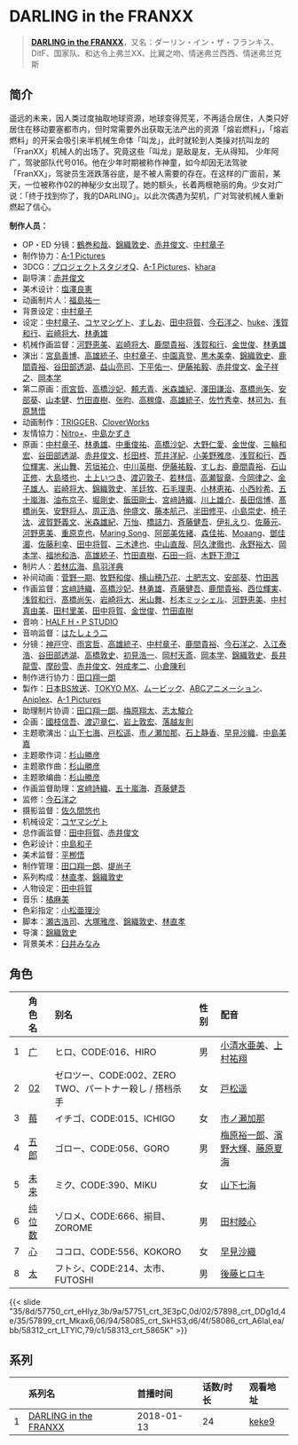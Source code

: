 # DARLING in the FRANXX


> <u>**[DARLING in the FRANXX](https://bgm.tv/subject/218711)**</u>，又名：ダーリン・イン・ザ・フランキス、DitF、国家队、和达令上弗兰XX、比翼之吻、情迷弗兰西西、情迷弗兰克斯

## 简介

遥远的未来，因人类过度抽取地球资源，地球变得荒芜，不再适合居住，人类只好居住在移动要塞都市内，但时常需要外出获取无法产出的资源「熔岩燃料」，「熔岩燃料」的开采会吸引来半机械生命体「叫龙」，此时就轮到人类操对抗叫龙的「FranXX」机械人的出场了。究竟这些「叫龙」是敌是友，无从得知。
少年阿广，驾驶部队代号016。他在少年时期被称作神童，如今却因无法驾驶「FranXX」，驾驶员生涯跌落谷底，是不被人需要的存在。在这样的广面前，某天，一位被称作02的神秘少女出现了。她的额头，长着两根艳丽的角。少女对广说：「终于找到你了，我的DARLING」。以此次偶遇为契机，广对驾驶机械人重新燃起了信心。

**制作人员：**
- OP・ED 分镜：[鶴巻和哉](https://bgm.tv/person/410)、[錦織敦史](https://bgm.tv/person/3223)、[赤井俊文](https://bgm.tv/person/7825)、[中村章子](https://bgm.tv/person/3310)
- 制作协力：[A-1 Pictures](https://bgm.tv/person/3525)
- 3DCG：[プロジェクトスタジオQ](https://bgm.tv/person/47516)、[A-1 Pictures](https://bgm.tv/person/3525)、[khara](https://bgm.tv/person/7444)
- 副导演：[赤井俊文](https://bgm.tv/person/7825)
- 美术设计：[塩澤良憲](https://bgm.tv/person/17517)
- 动画制片人：[福島祐一](https://bgm.tv/person/25715)
- 背景设定：[中村章子](https://bgm.tv/person/3310)
- 设定：[中村章子](https://bgm.tv/person/3310)、[コヤマシゲト](https://bgm.tv/person/11653)、[すしお](https://bgm.tv/person/2649)、[田中将賀](https://bgm.tv/person/3269)、[今石洋之](https://bgm.tv/person/1755)、[huke](https://bgm.tv/person/6505)、[浅賀和行](https://bgm.tv/person/15685)、[岩崎将大](https://bgm.tv/person/17845)、[林勇雄](https://bgm.tv/person/12787)
- 机械作画监督：[河野恵美](https://bgm.tv/person/12499)、[岩崎将大](https://bgm.tv/person/17845)、[鹿間貴裕](https://bgm.tv/person/12588)、[浅賀和行](https://bgm.tv/person/15685)、[金世俊](https://bgm.tv/person/12519)、[林勇雄](https://bgm.tv/person/12787)
- 演出：[宮島善博](https://bgm.tv/person/25742)、[高雄統子](https://bgm.tv/person/5828)、[中村章子](https://bgm.tv/person/3310)、[中園真登](https://bgm.tv/person/26481)、[黒木美幸](https://bgm.tv/person/20236)、[錦織敦史](https://bgm.tv/person/3223)、[鹿間貴裕](https://bgm.tv/person/12588)、[谷田部透湖](https://bgm.tv/person/26922)、[益山亮司](https://bgm.tv/person/11783)、[下平佑一](https://bgm.tv/person/26543)、[伊藤祐毅](https://bgm.tv/person/9871)、[赤井俊文](https://bgm.tv/person/7825)、[金子祥之](https://bgm.tv/person/27240)、[岡本学](https://bgm.tv/person/16005)
- 第二原画：[雨宮哲](https://bgm.tv/person/12578)、[高橋沙妃](https://bgm.tv/person/39700)、[頼志青](https://bgm.tv/person/48664)、[米森雄紀](https://bgm.tv/person/38846)、[澤田謙治](https://bgm.tv/person/29731)、[髙橋尚矢](https://bgm.tv/person/40887)、[安部葵](https://bgm.tv/person/37151)、[山本健](https://bgm.tv/person/36043)、[竹田直樹](https://bgm.tv/person/16022)、[张昀](https://bgm.tv/person/50860)、[高稼偉](https://bgm.tv/person/36979)、[高雄統子](https://bgm.tv/person/5828)、[佐竹秀幸](https://bgm.tv/person/25743)、[林可为](https://bgm.tv/person/43201)、[有原慧悟](https://bgm.tv/person/59869)
- 动画制作：[TRIGGER](https://bgm.tv/person/8008)、[CloverWorks](https://bgm.tv/person/32356)
- 友情協力：[Nitro+](https://bgm.tv/person/1736)、[中島かずき](https://bgm.tv/person/1757)
- 原画：[中村章子](https://bgm.tv/person/3310)、[林勇雄](https://bgm.tv/person/12787)、[中重俊祐](https://bgm.tv/person/26981)、[高橋沙妃](https://bgm.tv/person/39700)、[大野仁愛](https://bgm.tv/person/37592)、[金世俊](https://bgm.tv/person/12519)、[三輪和宏](https://bgm.tv/person/11562)、[谷田部透湖](https://bgm.tv/person/26922)、[赤井俊文](https://bgm.tv/person/7825)、[杉田柊](https://bgm.tv/person/27816)、[荒井洋紀](https://bgm.tv/person/27301)、[小美野雅彦](https://bgm.tv/person/12423)、[浅賀和行](https://bgm.tv/person/15685)、[西位輝実](https://bgm.tv/person/6847)、[米山舞](https://bgm.tv/person/12580)、[芳垣祐介](https://bgm.tv/person/11388)、[中川英樹](https://bgm.tv/person/21549)、[伊藤祐毅](https://bgm.tv/person/9871)、[すしお](https://bgm.tv/person/2649)、[鹿間貴裕](https://bgm.tv/person/12588)、[石山正修](https://bgm.tv/person/36617)、[大島塔也](https://bgm.tv/person/20709)、[土上いつき](https://bgm.tv/person/22067)、[渡辺敦子](https://bgm.tv/person/3682)、[若林信](https://bgm.tv/person/12586)、[高瀬智章](https://bgm.tv/person/12641)、[今岡律之](https://bgm.tv/person/24933)、[金子雄人](https://bgm.tv/person/22286)、[岩崎将大](https://bgm.tv/person/17845)、[錦織敦史](https://bgm.tv/person/3223)、[羊廷牧](https://bgm.tv/person/28321)、[石毛理恵](https://bgm.tv/person/32898)、[小林恵祐](https://bgm.tv/person/13576)、[小西紗希](https://bgm.tv/person/24979)、[五十嵐海](https://bgm.tv/person/21368)、[油布京子](https://bgm.tv/person/35696)、[堀剛史](https://bgm.tv/person/12189)、[飯田剛士](https://bgm.tv/person/36223)、[宮﨑詩織](https://bgm.tv/person/33529)、[川上雄介](https://bgm.tv/person/31129)、[長田信博](https://bgm.tv/person/41812)、[髙橋尚矢](https://bgm.tv/person/40887)、[安野将人](https://bgm.tv/person/13084)、[周正浩](https://bgm.tv/person/37200)、[仲盛文](https://bgm.tv/person/11504)、[藤本航己](https://bgm.tv/person/36471)、[半田修平](https://bgm.tv/person/14512)、[小島崇史](https://bgm.tv/person/12524)、[椅子汰](https://bgm.tv/person/26165)、[波賀野義文](https://bgm.tv/person/37162)、[米森雄紀](https://bgm.tv/person/38846)、[万怡](https://bgm.tv/person/38761)、[橋詰力](https://bgm.tv/person/34496)、[斉藤健吾](https://bgm.tv/person/26482)、[伊礼えり](https://bgm.tv/person/32333)、[佐藤元](https://bgm.tv/person/3260)、[河野恵美](https://bgm.tv/person/12499)、[重原克也](https://bgm.tv/person/19376)、[Maring Song](https://bgm.tv/person/35879)、[阿部美佐緒](https://bgm.tv/person/11377)、[森佳祐](https://bgm.tv/person/25655)、[Moaang](https://bgm.tv/person/36094)、[鄧佳湄](https://bgm.tv/person/28643)、[佐藤利幸](https://bgm.tv/person/3205)、[田中将賀](https://bgm.tv/person/3269)、[三木達也](https://bgm.tv/person/12237)、[中山直哉](https://bgm.tv/person/34627)、[阿久津徹也](https://bgm.tv/person/46795)、[永野裕大](https://bgm.tv/person/43222)、[岡本学](https://bgm.tv/person/16005)、[福地和浩](https://bgm.tv/person/35745)、[高雄統子](https://bgm.tv/person/5828)、[竹田直樹](https://bgm.tv/person/16022)、[石田一将](https://bgm.tv/person/25746)、[木野下澄江](https://bgm.tv/person/12878)
- 制片人：[若林広海](https://bgm.tv/person/23641)、[鳥羽洋典](https://bgm.tv/person/39868)
- 补间动画：[菅野一期](https://bgm.tv/person/36369)、[牧野和俊](https://bgm.tv/person/34821)、[横山穂乃花](https://bgm.tv/person/37240)、[土肥志文](https://bgm.tv/person/28060)、[安部葵](https://bgm.tv/person/37151)、[竹田茜](https://bgm.tv/person/59200)
- 作画监督：[宮﨑詩織](https://bgm.tv/person/33529)、[高橋沙妃](https://bgm.tv/person/39700)、[林勇雄](https://bgm.tv/person/12787)、[斉藤健吾](https://bgm.tv/person/26482)、[鹿間貴裕](https://bgm.tv/person/12588)、[西位輝実](https://bgm.tv/person/6847)、[浅賀和行](https://bgm.tv/person/15685)、[髙橋尚矢](https://bgm.tv/person/40887)、[岩崎将大](https://bgm.tv/person/17845)、[米山舞](https://bgm.tv/person/12580)、[杉本ミッシェル](https://bgm.tv/person/35415)、[河野恵美](https://bgm.tv/person/12499)、[中村真由美](https://bgm.tv/person/35414)、[田村里美](https://bgm.tv/person/25972)、[田中将賀](https://bgm.tv/person/3269)、[金世俊](https://bgm.tv/person/12519)、[竹田直樹](https://bgm.tv/person/16022)
- 音响：[HALF H・P STUDIO](https://bgm.tv/person/13619)
- 音响监督：[はたしょう二](https://bgm.tv/person/6745)
- 分镜：[神戸守](https://bgm.tv/person/1047)、[雨宮哲](https://bgm.tv/person/12578)、[高雄統子](https://bgm.tv/person/5828)、[中村章子](https://bgm.tv/person/3310)、[鹿間貴裕](https://bgm.tv/person/12588)、[今石洋之](https://bgm.tv/person/1755)、[入江泰浩](https://bgm.tv/person/224)、[谷田部透湖](https://bgm.tv/person/26922)、[高橋敦史](https://bgm.tv/person/3679)、[初見浩一](https://bgm.tv/person/2219)、[岡村天斎](https://bgm.tv/person/920)、[岡本学](https://bgm.tv/person/16005)、[錦織敦史](https://bgm.tv/person/3223)、[長井龍雪](https://bgm.tv/person/3179)、[摩砂雪](https://bgm.tv/person/254)、[赤井俊文](https://bgm.tv/person/7825)、[舛成孝二](https://bgm.tv/person/376)、[小倉陳利](https://bgm.tv/person/11403)
- 制作进行协力：[田口翔一朗](https://bgm.tv/person/50455)
- 製作：[日本BS放送](https://bgm.tv/person/28584)、[TOKYO MX](https://bgm.tv/person/27644)、[ムービック](https://bgm.tv/person/310)、[ABCアニメーション](https://bgm.tv/person/28583)、[Aniplex](https://bgm.tv/person/645)、[A-1 Pictures](https://bgm.tv/person/3525)
- 助理制片协调：[田口翔一朗](https://bgm.tv/person/50455)、[梅原翔太](https://bgm.tv/person/27888)、[志太駿介](https://bgm.tv/person/41668)
- 企画：[國枝信吾](https://bgm.tv/person/42669)、[渡辺章仁](https://bgm.tv/person/50194)、[岩上敦宏](https://bgm.tv/person/5782)、[落越友則](https://bgm.tv/person/39257)
- 主题歌演出：[山下七海](https://bgm.tv/person/13685)、[戸松遥](https://bgm.tv/person/4856)、[市ノ瀬加那](https://bgm.tv/person/31136)、[石上静香](https://bgm.tv/person/14414)、[早見沙織](https://bgm.tv/person/4895)、[中島美嘉](https://bgm.tv/person/10352)
- 主题歌作词：[杉山勝彦](https://bgm.tv/person/29729)
- 主题歌作曲：[杉山勝彦](https://bgm.tv/person/29729)
- 主题歌编曲：[杉山勝彦](https://bgm.tv/person/29729)
- 作画监督助理：[宮﨑詩織](https://bgm.tv/person/33529)、[五十嵐海](https://bgm.tv/person/21368)、[斉藤健吾](https://bgm.tv/person/26482)
- 监修：[今石洋之](https://bgm.tv/person/1755)
- 摄影监督：[佐久間悠也](https://bgm.tv/person/14445)
- 机械设定：[コヤマシゲト](https://bgm.tv/person/11653)
- 总作画监督：[田中将賀](https://bgm.tv/person/3269)、[赤井俊文](https://bgm.tv/person/7825)
- 色彩设计：[中島和子](https://bgm.tv/person/3513)
- 美术监督：[平栁悟](https://bgm.tv/person/14176)
- 制作管理：[田口翔一朗](https://bgm.tv/person/50455)、[堤尚子](https://bgm.tv/person/27300)
- 系列构成：[林直孝](https://bgm.tv/person/6028)、[錦織敦史](https://bgm.tv/person/3223)
- 人物设定：[田中将賀](https://bgm.tv/person/3269)
- 音乐：[橘麻美](https://bgm.tv/person/11082)
- 色彩指定：[小松亜理沙](https://bgm.tv/person/24271)
- 脚本：[瀬古浩司](https://bgm.tv/person/15614)、[大塚雅彦](https://bgm.tv/person/760)、[錦織敦史](https://bgm.tv/person/3223)、[林直孝](https://bgm.tv/person/6028)
- 导演：[錦織敦史](https://bgm.tv/person/3223)
- 背景美术：[臼井みなみ](https://bgm.tv/person/57069)

## 角色

|     |   角色名   |   别名  | 性别 |  配音  |
|:--- |:------  |:----      |:---  |:--   |
| 1 | [广](https://bgm.tv/character/57750) | ヒロ、CODE:016、HIRO | 男 | [小清水亜美](https://bgm.tv/person/4474)、[上村祐翔](https://bgm.tv/person/13932) |
| 2 | [02](https://bgm.tv/character/57751) | ゼロツー、CODE:002、ZERO TWO、パートナー殺し / 搭档杀手 | 女 | [戸松遥](https://bgm.tv/person/4856) |
| 3 | [莓](https://bgm.tv/character/57898) | イチゴ、CODE:015、ICHIGO | 女 | [市ノ瀬加那](https://bgm.tv/person/31136) |
| 4 | [五郎](https://bgm.tv/character/57899) | ゴロー、CODE:056、GORO | 男 | [梅原裕一郎](https://bgm.tv/person/15592)、[濱野大輝](https://bgm.tv/person/19515)、[藤原夏海](https://bgm.tv/person/22712) |
| 5 | [未来](https://bgm.tv/character/58085) | ミク、CODE:390、MIKU | 女 | [山下七海](https://bgm.tv/person/13685) |
| 6 | [纯位数](https://bgm.tv/character/58086) | ゾロメ、CODE:666、揃目、ZOROME | 男 | [田村睦心](https://bgm.tv/person/5636) |
| 7 | [心](https://bgm.tv/character/58312) | ココロ、CODE:556、KOKORO | 女 | [早見沙織](https://bgm.tv/person/4895) |
| 8 | [太](https://bgm.tv/character/58313) | フトシ、CODE:214、太市、FUTOSHI | 男 | [後藤ヒロキ](https://bgm.tv/person/7602) |

{{< slide "35/8d/57750_crt_eHlyz,3b/9a/57751_crt_3E3pC,0d/02/57898_crt_DDg1d,4e/35/57899_crt_Mkax6,06/94/58085_crt_SkHS3,d6/4f/58086_crt_A6Ial,ea/bb/58312_crt_LTYlC,79/c1/58313_crt_5865K" >}}

## 系列

|     | 系列名                   | 首播时间       | 话数/时长 | 观看地址                                                    |
| :-- | :-------------------- | :--------- | :---- | :------------------------------------------------------ |
| 1   |[DARLING in the FRANXX](https://bgm.tv/subject/218711)| 2018-01-13 | 24    | [keke9](https://www.keke9.app/play/22066-4-162313.html) |



